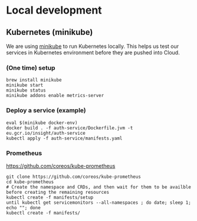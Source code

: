 # Local development

## Kubernetes (minikube)

We are using [minikube](https://minikube.sigs.k8s.io/) to run Kubernetes locally.
This helps us test our services in Kubernetes environment before they are pushed into Cloud.

### (One time) setup 

```shell script
brew install minikube
minikube start
minikube status
minikube addons enable metrics-server
```

### Deploy a service (example)

```shell script
eval $(minikube docker-env)
docker build . -f auth-service/Dockerfile.jvm -t eu.gcr.io/insight/auth-service
kubectl apply -f auth-service/manifests.yaml
```

### Prometheus

https://github.com/coreos/kube-prometheus

````shell script
git clone https://github.com/coreos/kube-prometheus
cd kube-prometheus
# Create the namespace and CRDs, and then wait for them to be availble before creating the remaining resources
kubectl create -f manifests/setup
until kubectl get servicemonitors --all-namespaces ; do date; sleep 1; echo ""; done
kubectl create -f manifests/
````
